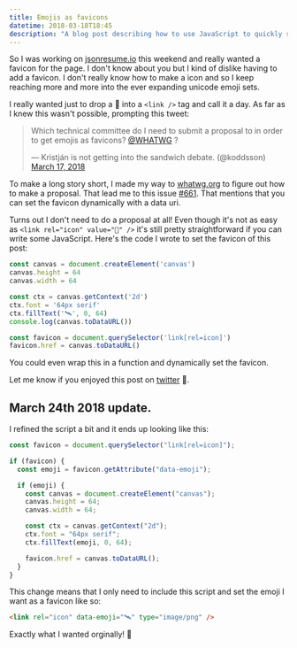 ```yaml
---
title: Emojis as favicons
datetime: 2018-03-18T18:45
description: "A blog post describing how to use JavaScript to quickly set a websites favicon to a emoji"
---
```


<link rel="stylesheet" href="/code-highlight-github.css" />

So I was working on [jsonresume.io](https://jsonresume.io) this weekend and really wanted a favicon for the page. I don't know about you but I kind of dislike having to add a favicon. I don't really know how to make a icon and so I keep reaching more and more into the ever expanding unicode emoji sets.

I really wanted just to drop a 📝 into a `<link />` tag and call it a day. As far as I knew this wasn't possible, prompting this tweet:

<blockquote class="twitter-tweet" data-lang="en"><p lang="en" dir="ltr">Which technical committee do I need to submit a proposal to in order to get emojis as favicons?  <a href="https://twitter.com/WHATWG?ref_src=twsrc%5Etfw">@WHATWG</a> ?</p>&mdash; Kristján is not getting into the sandwich debate. (@koddsson) <a href="https://twitter.com/koddsson/status/975105753668313088?ref_src=twsrc%5Etfw">March 17, 2018</a></blockquote>
<script async src="https://platform.twitter.com/widgets.js" charset="utf-8"></script>

To make a long story short, I made my way to [whatwg.org](https://whatwg.org/) to figure out how to make a proposal. That lead me to this issue [#661](https://github.com/whatwg/html/issues/661). That mentions that you can set the favicon dynamically with a data uri.

Turns out I don't need to do a proposal at all! Even though it's not as easy as `<link rel="icon" value="🍕" />` it's still pretty straightforward if you can write some JavaScript. Here's the code I wrote to set the favicon of this post:

```js
const canvas = document.createElement('canvas')
canvas.height = 64
canvas.width = 64

const ctx = canvas.getContext('2d')
ctx.font = '64px serif'
ctx.fillText('🛰', 0, 64)
console.log(canvas.toDataURL())

const favicon = document.querySelector('link[rel=icon]')
favicon.href = canvas.toDataURL()
```

You could even wrap this in a function and dynamically set the favicon.

Let me know if you enjoyed this post on [twitter](https://twitter.com/koddsson) 🙌.

## <time datetime="2018-03-24T22:00">March 24th 2018</time> update.

I refined the script a bit and it ends up looking like this:

```js
const favicon = document.querySelector("link[rel=icon]");

if (favicon) {
  const emoji = favicon.getAttribute("data-emoji");

  if (emoji) {
    const canvas = document.createElement("canvas");
    canvas.height = 64;
    canvas.width = 64;

    const ctx = canvas.getContext("2d");
    ctx.font = "64px serif";
    ctx.fillText(emoji, 0, 64);

    favicon.href = canvas.toDataURL();
  }
}
```

This change means that I only need to include this script and set the emoji I want as a favicon like so:

```html
<link rel="icon" data-emoji="🛰" type="image/png" />
```

Exactly what I wanted orginally! 🤙
